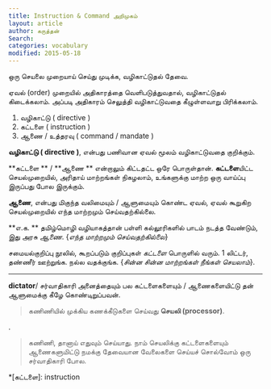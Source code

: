 ```yaml
---
title: Instruction & Command அறிமுகம்
layout: article 
author: கருத்தன்
Search:  
categories: vocabulary
modified: 2015-05-18
---
```

ஒரு செயலை முறையாய் செய்து முடிக்க, வழிகாட்டுதல் தேவை. 

ஏவல் (order) முறையில் அதிகாரத்தை வெளிபடுத்துவதால், வழிகாட்டுதல் கிடைக்கலாம். அப்படி அதிகாரம் செலுத்தி  வழிகாட்டுவதை கீழுள்ளவாறு பிரிக்கலாம்.

 1. வழிகாட்டு ( directive )
 2. கட்டளை  ( instruction )
 3. ஆணை / உத்தரவு ( command / mandate )

**வழிகாட்டு ( directive )**, என்பது பணிவான ஏவல் மூலம் வழிகாட்டுவதை குறிக்கும்.

**கட்டளை ** / **ஆணை ** என்றாலும் கிட்டதட்ட ஒரே பொருள்தான்.
**கட்டளை**யிட்ட செயல்முறையில், அரிதாய் மாற்றங்கள் நிகழலாம், உங்களுக்கு மாற்ற ஒரு வாய்ப்பு இருப்பது போல இருக்கும்.

**ஆணை**,  என்பது மிகுந்த வலிமையும் / ஆளுமையும் கொண்ட ஏவல்,  ஏவல் கூறுகிற செயல்முறையில் எந்த மாற்றமும் செய்வதற்கில்லை.

**எ.க. **
தமிழ்மொழி வழியாகத்தான் பள்ளி கல்லூரிகளில் பாடம் நடத்த வேண்டும், இது அரசு *ஆணை*. {*எந்த மாற்றமும் செய்வதற்கில்லை*}

சமையல்குறிப்பு நூலில், கூறப்படும் குறிப்புகள் *கட்டளை*   பொருளில் வரும்.  1 லிட்டர், தண்ணீர் ஊற்றுங்க. நல்ல வதக்குங்க. 
{*சின்ன சின்ன மாற்றங்கள் நீங்கள் செயலாம்*}.

***
**dictator**/ சர்வாதிகாரி அனைத்தையும் பல கட்டளைகளையும் / ஆணைகளையிட்டு தன் ஆளுமைக்கு கீழே கொண்டிறுப்பவன்.

>கணிணியில் முக்கிய கணக்கீடுகளை செய்வது **செயலி (processor)**. 

.
>கணிணி, தானாய் எதுவும் செய்யாது. நாம் செயலிக்கு கட்டளைகளையும் ஆணைகளுமிட்டு நமக்கு தேவையான வேலைகளை செய்யச் சொல்வோம் ஒரு சர்வாதிகாரி போல.

*[கட்டளை]:  instruction